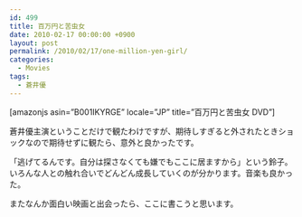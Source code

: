 ```yaml
---
id: 499
title: 百万円と苦虫女
date: 2010-02-17 00:00:00 +0900
layout: post
permalink: /2010/02/17/one-million-yen-girl/
categories:
  - Movies
tags:
  - 蒼井優
---
```

[amazonjs asin=&#8221;B001IKYRGE&#8221; locale=&#8221;JP&#8221; title=&#8221;百万円と苦虫女 DVD&#8221;]

蒼井優主演ということだけで観たわけですが、期待しすぎると外されたときショックなので期待せずに観たら、意外と良かったです。
  
「逃げてるんです。自分は探さなくても嫌でもここに居ますから」という鈴子。いろんな人との触れ合いでどんどん成長していくのが分かります。音楽も良かった。

またなんか面白い映画と出会ったら、ここに書こうと思います。
